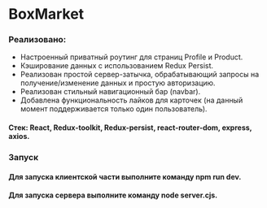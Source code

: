 # BoxMarket

### Реализовано: 
- Настроенный приватный роутинг для страниц Profile и Product.
- Кэширование данных с использованием Redux Persist.
- Реализован простой сервер-затычка, обрабатывающий запросы на получение/изменение данных и простую авторизацию.
- Реализован стильный навигационный бар (navbar).
- Добавлена функциональность лайков для карточек (на данный момент поддерживается только один пользователь).

#### Стек: React, Redux-toolkit, Redux-persist, react-router-dom, express, axios.

### Запуск
#### Для запуска клиентской части выполните команду npm run dev.
#### Для запуска сервера выполните команду node server.cjs.
